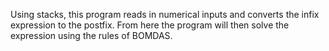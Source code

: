 Using stacks, this program reads in numerical inputs and converts the infix expression to the postfix. From here the program will then solve the expression using the rules of BOMDAS.